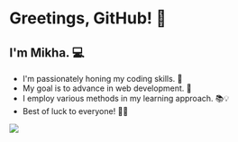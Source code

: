 # Greetings, GitHub! 🌟
## I'm Mikha. 💻

- I'm passionately honing my coding skills. 🔨
- My goal is to advance in web development. 🚀
- I employ various methods in my learning approach. 📚💡
- Best of luck to everyone! 🌈✨

![](https://media.giphy.com/media/DbXSzkKLzy96e3uukf/giphy.gif)
